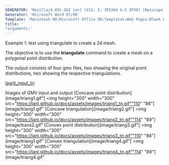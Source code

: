 ```yaml
---
GENERATOR: 'Mozilla/4.05C-SGI [en] (X11; I; IRIX64 6.5 IP30) [Netscape]'
Generator: 'Microsoft Word 97/98'
Template: 'Macintosh HD:Microsoft Office 98:Templates:Web Pages:Blank Web Page'
title: '
*arguments:'
---
```


Example 1: test using triangulate to create a 2d mesh.


 The objective is to use the **triangulate** command to create a mesh
 on a polygonal point distribution.

 The output consists of four gmv files, two showing the original point
 distributions, two showing the respective triangulations.

 [lagrit\_input\_tri](../lagrit_input_tri)

Images of GMV input and output
[Concave point
distribution](image/triang1.gif"[
<img height="300" width="300" src="https://lanl.github.io/docs/assets/images/triang1_tn.gif""110"
"86"](image/triang1.gif"
[Concave
triangulation](image/triang2.gif"[
<img height="300" width="300" src="https://lanl.github.io/docs/assets/images/triang2_tn.gif""114"
"89"](image/trans2.gif"
[Convex point
distribution](image/triang3.gif"[
<img height="300" width="300" src="https://lanl.github.io/docs/assets/images/triang3_tn.gif""110"
"86"](image/triang1.gif"
[Convex
triangulation](image/triang4.gif"[
<img height="300" width="300" src="https://lanl.github.io/docs/assets/images/triang4_tn.gif""114"
"89"](image/triang4.gif"
